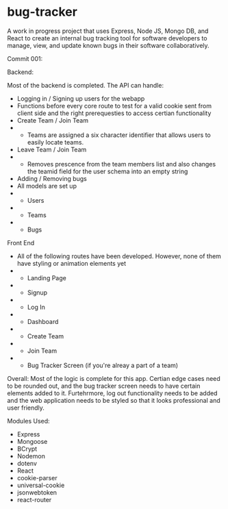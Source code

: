 # bug-tracker
A work in progress project that uses Express, Node JS, Mongo DB, and React to create an internal bug tracking tool for software developers to manage, view, and update known bugs in their software collaboratively.



Commit 001:

Backend: 

Most of the backend is completed. 
The API can handle:
  - Logging in / Signing up users for the webapp
  - Functions before every core route to test for a valid cookie sent from client side and the right prerequesties to access certian functionality
  - Create Team / Join Team
  -   - Teams are assigned a six character identifier that allows users to easily locate teams.
  -   Leave Team / Join Team
  -   - Removes prescence from the team members list and also changes the teamid field for the user schema into an empty string
  -   Adding / Removing bugs
  -   All models are set up
  -   - Users
  -   - Teams
  -   - Bugs

Front End
  - All of the following routes have been developed. However, none of them have styling or animation elements yet
  -   - Landing Page
  -   - Signup
  -   - Log In
  -   - Dashboard
  -   - Create Team
  -   - Join Team
  -   - Bug Tracker Screen (if you're alreay a part of a team)

Overall: Most of the logic is complete for this app. Certian edge cases need to be rounded out, and the bug tracker screen needs to have certain elements added to it. Furtehrmore, log out functionality needs to be added and the web application needs to be styled so that it looks professional and user friendly.

Modules Used:

- Express
- Mongoose
- BCrypt
- Nodemon
- dotenv
- React
- cookie-parser
- universal-cookie
- jsonwebtoken
- react-router

  
